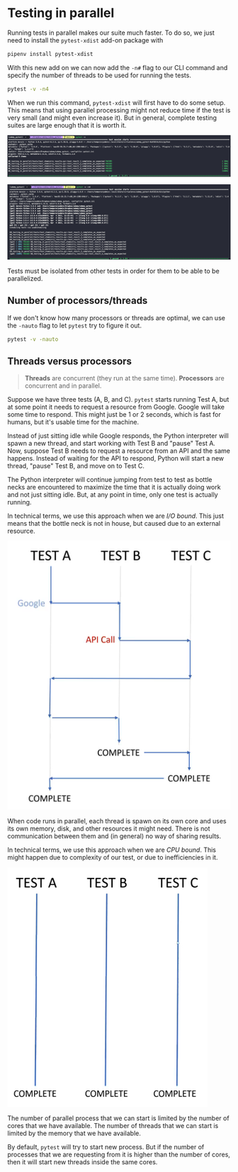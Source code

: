 # Testing in parallel

Running tests in parallel makes our suite much faster. To do so, we just need to install the `pytest-xdist` add-on package with

``` bash
pipenv install pytest-xdist
```

With this new add on we can now add the `-n#` flag to our CLI command and specify the number of threads to be used for running the tests.

``` bash
pytest -v -n4
```

When we run this command, `pytest-xdist` will first have to do some setup. This means that using parallel processing might not reduce time if the test is very small (and might even increase it). But in general, complete testing suites are large enough that it is worth it.

![no parallel](img/01_no_parallel.png)

![parallel](img/02_parallel.png)

Tests must be isolated from other tests in order for them to be able to be parallelized.

## Number of processors/threads

If we don't know how many processors or threads are optimal, we can use the `-nauto` flag to let `pytest` try to figure it out.

``` bash
pytest -v -nauto
```

## Threads versus processors

> **Threads** are concurrent (they run at the same time). **Processors** are concurrent and in parallel.

Suppose we have three tests (A, B, and C). `pytest` starts running Test A, but at some point it needs to request a resource from Google. Google will take some time to respond. This might just be 1 or 2 seconds, which is fast for humans, but it's usable time for the machine.

Instead of just sitting idle while Google responds, the Python interpreter will spawn a new thread, and start working with Test B and "pause" Test A. Now, suppose Test B needs to request a resource from an API and the same happens. Instead of waiting for the API to respond, Python will start a new thread, "pause" Test B, and move on to Test C.

The Python interpreter will continue jumping from test to test as bottle necks are encountered to maximize the time that it is actually doing work and not just sitting idle. But, at any point in time, only one test is actually running.

In technical terms, we use this approach when we are *I/O bound*. This just means that the bottle neck is not in house, but caused due to an external resource.

![threads](img/03_threads.png)

When code runs in parallel, each thread is spawn on its own core and uses its own memory, disk, and other resources it might need. There is not communication between them and (in general) no way of sharing results.

In technical terms, we use this approach when we are *CPU bound*. This might happen due to complexity of our test, or due to inefficiencies in it.

![parallel](img/04_parallel.png)

The number of parallel process that we can start is limited by the number of cores that we have available. The number of threads that we can start is limited by the memory that we have available.

By default, `pytest` will try to start new process. But if the number of processes that we are requesting from it is higher than the number of cores, then it will start new threads inside the same cores.
